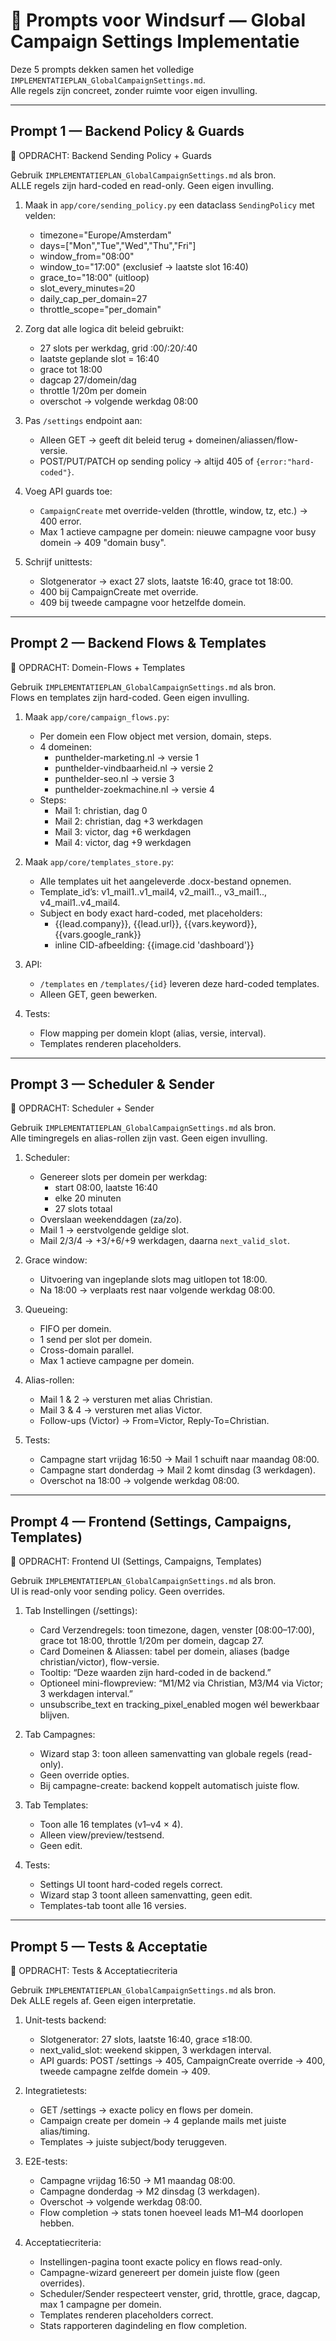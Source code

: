 # 📌 Prompts voor Windsurf — Global Campaign Settings Implementatie

Deze 5 prompts dekken samen het volledige `IMPLEMENTATIEPLAN_GlobalCampaignSettings.md`.  
Alle regels zijn concreet, zonder ruimte voor eigen invulling.  

---

## Prompt 1 — Backend Policy & Guards

📌 OPDRACHT: Backend Sending Policy + Guards

Gebruik `IMPLEMENTATIEPLAN_GlobalCampaignSettings.md` als bron.  
ALLE regels zijn hard-coded en read-only. Geen eigen invulling.

1. Maak in `app/core/sending_policy.py` een dataclass `SendingPolicy` met velden:
   - timezone="Europe/Amsterdam"
   - days=["Mon","Tue","Wed","Thu","Fri"]
   - window_from="08:00"
   - window_to="17:00" (exclusief → laatste slot 16:40)
   - grace_to="18:00" (uitloop)
   - slot_every_minutes=20
   - daily_cap_per_domain=27
   - throttle_scope="per_domain"

2. Zorg dat alle logica dit beleid gebruikt:
   - 27 slots per werkdag, grid :00/:20/:40
   - laatste geplande slot = 16:40
   - grace tot 18:00
   - dagcap 27/domein/dag
   - throttle 1/20m per domein
   - overschot → volgende werkdag 08:00

3. Pas `/settings` endpoint aan:
   - Alleen GET → geeft dit beleid terug + domeinen/aliassen/flow-versie.
   - POST/PUT/PATCH op sending policy → altijd 405 of `{error:"hard-coded"}`.

4. Voeg API guards toe:
   - `CampaignCreate` met override-velden (throttle, window, tz, etc.) → 400 error.
   - Max 1 actieve campagne per domein: nieuwe campagne voor busy domein → 409 "domain busy".

5. Schrijf unittests:
   - Slotgenerator → exact 27 slots, laatste 16:40, grace tot 18:00.
   - 400 bij CampaignCreate met override.
   - 409 bij tweede campagne voor hetzelfde domein.

---

## Prompt 2 — Backend Flows & Templates

📌 OPDRACHT: Domein-Flows + Templates

Gebruik `IMPLEMENTATIEPLAN_GlobalCampaignSettings.md` als bron.  
Flows en templates zijn hard-coded. Geen eigen invulling.

1. Maak `app/core/campaign_flows.py`:
   - Per domein een Flow object met version, domain, steps.
   - 4 domeinen:
     - punthelder-marketing.nl → versie 1
     - punthelder-vindbaarheid.nl → versie 2
     - punthelder-seo.nl → versie 3
     - punthelder-zoekmachine.nl → versie 4
   - Steps: 
     - Mail 1: christian, dag 0
     - Mail 2: christian, dag +3 werkdagen
     - Mail 3: victor, dag +6 werkdagen
     - Mail 4: victor, dag +9 werkdagen

2. Maak `app/core/templates_store.py`:
   - Alle templates uit het aangeleverde .docx-bestand opnemen.
   - Template_id’s: v1_mail1..v1_mail4, v2_mail1.., v3_mail1.., v4_mail1..v4_mail4.
   - Subject en body exact hard-coded, met placeholders:
     - {{lead.company}}, {{lead.url}}, {{vars.keyword}}, {{vars.google_rank}}
     - inline CID-afbeelding: {{image.cid 'dashboard'}}

3. API:
   - `/templates` en `/templates/{id}` leveren deze hard-coded templates.
   - Alleen GET, geen bewerken.

4. Tests:
   - Flow mapping per domein klopt (alias, versie, interval).
   - Templates renderen placeholders.

---

## Prompt 3 — Scheduler & Sender

📌 OPDRACHT: Scheduler + Sender

Gebruik `IMPLEMENTATIEPLAN_GlobalCampaignSettings.md` als bron.  
Alle timingregels en alias-rollen zijn vast. Geen eigen invulling.

1. Scheduler:
   - Genereer slots per domein per werkdag:
     - start 08:00, laatste 16:40
     - elke 20 minuten
     - 27 slots totaal
   - Overslaan weekenddagen (za/zo).
   - Mail 1 → eerstvolgende geldige slot.
   - Mail 2/3/4 → +3/+6/+9 werkdagen, daarna `next_valid_slot`.

2. Grace window:
   - Uitvoering van ingeplande slots mag uitlopen tot 18:00.
   - Na 18:00 → verplaats rest naar volgende werkdag 08:00.

3. Queueing:
   - FIFO per domein.
   - 1 send per slot per domein.
   - Cross-domain parallel.
   - Max 1 actieve campagne per domein.

4. Alias-rollen:
   - Mail 1 & 2 → versturen met alias Christian.
   - Mail 3 & 4 → versturen met alias Victor.
   - Follow-ups (Victor) → From=Victor, Reply-To=Christian.

5. Tests:
   - Campagne start vrijdag 16:50 → Mail 1 schuift naar maandag 08:00.
   - Campagne start donderdag → Mail 2 komt dinsdag (3 werkdagen).
   - Overschot na 18:00 → volgende werkdag 08:00.

---

## Prompt 4 — Frontend (Settings, Campaigns, Templates)

📌 OPDRACHT: Frontend UI (Settings, Campaigns, Templates)

Gebruik `IMPLEMENTATIEPLAN_GlobalCampaignSettings.md` als bron.  
UI is read-only voor sending policy. Geen overrides.

1. Tab Instellingen (/settings):
   - Card Verzendregels: toon timezone, dagen, venster [08:00–17:00), grace tot 18:00, throttle 1/20m per domein, dagcap 27.
   - Card Domeinen & Aliassen: tabel per domein, aliases (badge christian/victor), flow-versie.
   - Tooltip: “Deze waarden zijn hard-coded in de backend.”
   - Optioneel mini-flowpreview: “M1/M2 via Christian, M3/M4 via Victor; 3 werkdagen interval.”
   - unsubscribe_text en tracking_pixel_enabled mogen wél bewerkbaar blijven.

2. Tab Campagnes:
   - Wizard stap 3: toon alleen samenvatting van globale regels (read-only).
   - Geen override opties.
   - Bij campagne-create: backend koppelt automatisch juiste flow.

3. Tab Templates:
   - Toon alle 16 templates (v1–v4 × 4).
   - Alleen view/preview/testsend.
   - Geen edit.

4. Tests:
   - Settings UI toont hard-coded regels correct.
   - Wizard stap 3 toont alleen samenvatting, geen edit.
   - Templates-tab toont alle 16 versies.

---

## Prompt 5 — Tests & Acceptatie

📌 OPDRACHT: Tests & Acceptatiecriteria

Gebruik `IMPLEMENTATIEPLAN_GlobalCampaignSettings.md` als bron.  
Dek ALLE regels af. Geen eigen interpretatie.

1. Unit-tests backend:
   - Slotgenerator: 27 slots, laatste 16:40, grace ≤18:00.
   - next_valid_slot: weekend skippen, 3 werkdagen interval.
   - API guards: POST /settings → 405, CampaignCreate override → 400, tweede campagne zelfde domein → 409.

2. Integratietests:
   - GET /settings → exacte policy en flows per domein.
   - Campaign create per domein → 4 geplande mails met juiste alias/timing.
   - Templates → juiste subject/body teruggeven.

3. E2E-tests:
   - Campagne vrijdag 16:50 → M1 maandag 08:00.
   - Campagne donderdag → M2 dinsdag (3 werkdagen).
   - Overschot → volgende werkdag 08:00.
   - Flow completion → stats tonen hoeveel leads M1–M4 doorlopen hebben.

4. Acceptatiecriteria:
   - Instellingen-pagina toont exacte policy en flows read-only.
   - Campagne-wizard genereert per domein juiste flow (geen overrides).
   - Scheduler/Sender respecteert venster, grid, throttle, grace, dagcap, max 1 campagne per domein.
   - Templates renderen placeholders correct.
   - Stats rapporteren dagindeling en flow completion.
